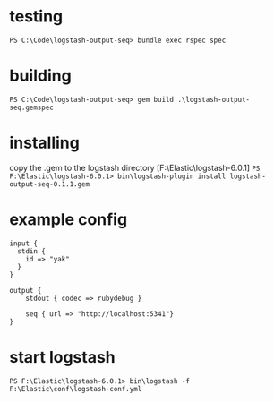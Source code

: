 # testing
`PS C:\Code\logstash-output-seq> bundle exec rspec spec`

# building
`PS C:\Code\logstash-output-seq> gem build .\logstash-output-seq.gemspec`


# installing
copy the .gem to the logstash directory [F:\Elastic\logstash-6.0.1]
`PS F:\Elastic\logstash-6.0.1> bin\logstash-plugin install logstash-output-seq-0.1.1.gem`

# example config
```
input {
  stdin {
    id => "yak"
  }
}

output {
    stdout { codec => rubydebug }

    seq { url => "http://localhost:5341"}
}
```

# start logstash
`PS F:\Elastic\logstash-6.0.1> bin\logstash -f F:\Elastic\conf\logstash-conf.yml`